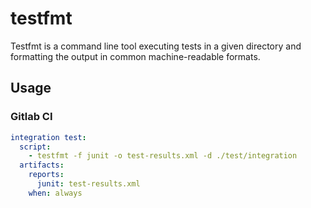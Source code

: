 # testfmt

Testfmt is a command line tool executing tests in a given directory and formatting the output in common machine-readable formats.

## Usage

### Gitlab CI

```yaml
integration test:
  script:
    - testfmt -f junit -o test-results.xml -d ./test/integration
  artifacts:
    reports:
      junit: test-results.xml
    when: always
```